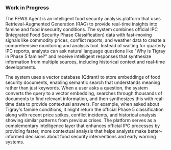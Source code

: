 ### Work in Progress

The FEWS Agent is an intelligent food security analysis platform that uses Retrieval-Augmented Generation (RAG) to provide real-time insights into famine and food insecurity conditions. The system combines official IPC (Integrated Food Security Phase Classification) data with fast-moving signals like commodity prices, conflict reports, and weather data to create a comprehensive monitoring and analysis tool. Instead of waiting for quarterly IPC reports, analysts can ask natural language questions like "Why is Tigray in Phase 5 famine?" and receive intelligent responses that synthesize information from multiple sources, including historical context and real-time developments.

The system uses a vector database (Qdrant) to store embeddings of food security documents, enabling semantic search that understands meaning rather than just keywords. When a user asks a question, the system converts the query to a vector embedding, searches through thousands of documents to find relevant information, and then synthesizes this with real-time data to provide contextual answers. For example, when asked about Tigray's famine conditions, it might return the official Phase 5 classification along with recent price spikes, conflict incidents, and historical analysis showing similar patterns from previous crises. The platform serves as a complementary intelligence layer that enhances official IPC processes by providing faster, more contextual analysis that helps analysts make better-informed decisions about food security interventions and early warning systems.
